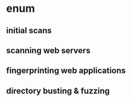 # enum

## initial scans

## scanning web servers

## fingerprinting web applications

## directory busting & fuzzing

